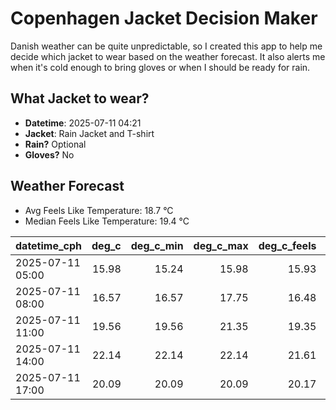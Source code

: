 
# Copenhagen Jacket Decision Maker

Danish weather can be quite unpredictable, so I created this app to help me decide which jacket to wear based on the weather forecast. 
It also alerts me when it's cold enough to bring gloves or when I should be ready for rain.

## What Jacket to wear?

- **Datetime**: 2025-07-11 04:21
- **Jacket**: Rain Jacket and T-shirt
- **Rain?** Optional
- **Gloves?** No

## Weather Forecast
- Avg Feels Like Temperature: 18.7 °C
- Median Feels Like Temperature: 19.4 °C

| datetime_cph     |   deg_c |   deg_c_min |   deg_c_max |   deg_c_feels | weather   | wind   | rain   |
|:-----------------|--------:|------------:|------------:|--------------:|:----------|:-------|:-------|
| 2025-07-11 05:00 |   15.98 |       15.24 |       15.98 |         15.93 | Clouds    | High   | None   |
| 2025-07-11 08:00 |   16.57 |       16.57 |       17.75 |         16.48 | Clouds    | High   | None   |
| 2025-07-11 11:00 |   19.56 |       19.56 |       21.35 |         19.35 | Clouds    | Medium | None   |
| 2025-07-11 14:00 |   22.14 |       22.14 |       22.14 |         21.61 | Clouds    | Medium | None   |
| 2025-07-11 17:00 |   20.09 |       20.09 |       20.09 |         20.17 | Rain      | Low    | Low    |
        